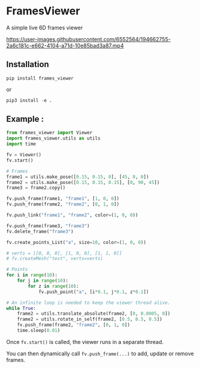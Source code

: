 # FramesViewer 

A simple live 6D frames viewer

https://user-images.githubusercontent.com/6552564/194662755-2a6c181c-e662-4104-a71d-10e85bad3a87.mp4

## Installation
```console
pip install frames_viewer
```

or

```python
pip3 install -e .
```

## Example : 
```python
from frames_viewer import Viewer
import frames_viewer.utils as utils
import time

fv = Viewer()
fv.start()

# Frames
frame1 = utils.make_pose([0.15, 0.15, 0], [45, 0, 0])
frame2 = utils.make_pose([0.15, 0.15, 0.15], [0, 90, 45])
frame3 = frame2.copy()

fv.push_frame(frame1, "frame1", [1, 0, 0])
fv.push_frame(frame2, "frame2", [0, 1, 0])

fv.push_link("frame1", "frame2", color=(1, 0, 0))

fv.push_frame(frame3, "frame3")
fv.delete_frame("frame3")

fv.create_points_List("a", size=10, color=(1, 0, 0))

# verts = [[0, 0, 0], [1, 0, 0], [1, 1, 0]]
# fv.createMesh("test", verts=verts)

# Points
for i in range(10):
    for j in range(10):
        for z in range(10):
            fv.push_point("a", [i*0.1, j*0.1, z*0.1])

# An infinite loop is needed to keep the viewer thread alive.
while True:
    frame2 = utils.translate_absolute(frame2, [0, 0.0005, 0])
    frame2 = utils.rotate_in_self(frame2, [0.5, 0.5, 0.5])
    fv.push_frame(frame2, "frame2", [0, 1, 0])
    time.sleep(0.01)

```

Once `fv.start()` is called, the viewer runs in a separate thread. 

You can then dynamically call `fv.push_frame(...)` to add, update or remove frames.


